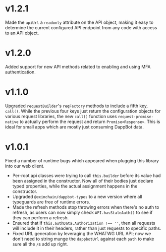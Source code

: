 # v1.2.1
Made the `apiUrl` a `readonly` attribute on the API object, making it easy to determine the current configured API endpoint from any code with access to an API object.

# v1.2.0
Added support for new API methods related to enabling and using MFA authentication.

# v1.1.0
Upgraded `requestBuilder`'s `reqFactory` methods to include a fifth key, `call()`.  While the previous four keys just return the configuration objects for various request libraries, the new `call()` function uses `request-promise-native` to actually perform the request and return `Promise<Response>`.  This is ideal for small apps which are mostly just consuming DappBot data.

# v1.0.1
Fixed a number of runtime bugs which appeared when plugging this library into our web client.
- Per-root api classes were trying to call `this.builder` before its value had been assigned in the constructor.  Now all of their bodies just declare typed properties, while the actual assignment happens in the constructor.
- Upgraded `@eximchain/dappbot-types` to a new version where all typeguards are free of runtime errors.
- Made the refresh methods stop throwing errors when there's no auth to refresh, as users can now simply check `API.hasStaleAuth()` to see if they can perform a refresh.
- Ensured that if `this.authData.Authorization !== ''`, then all requests will include it in their headers, rather than just requests to specific paths.
- Fixed URL generation by leveraging the WHATWG URL API; now we don't need to string munge the `dappbotUrl` against each `path` to make sure all the `/`s add up right.